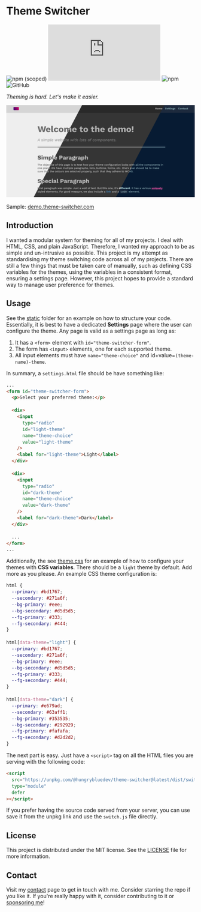 # Theme Switcher

![npm (scoped)](https://img.shields.io/npm/v/@hungrybluedev/theme-switcher)
![GitHub file size in bytes](https://img.shields.io/github/size/hungrybluedev/theme-switcher/dist/switch.js)
![npm](https://img.shields.io/npm/dw/@hungrybluedev/theme-switcher)
![GitHub](https://img.shields.io/github/license/hungrybluedev/theme-switcher)

_Theming is hard. Let's make it easier._

[![Screenshot of demo](static/images/theme-switcher.png)](https://demo.theme-switcher.com/)

Sample: [demo.theme-switcher.com](https://demo.theme-switcher.com/)

## Introduction

I wanted a modular system for theming for all of my projects. I deal with HTML, CSS, and plain JavaScript. Therefore, I wanted my approach to be as simple and un-intrusive as possible. This project is my attempt as standardising my theme switching code across all of my projects. There are still a few things that must be taken care of manually, such as defining CSS variables for the themes, using the variables in a consistent format, ensuring a settings page. However, this project hopes to provide a standard way to manage user preference for themes.

## Usage

See the [static](static/) folder for an example on how to structure your code. Essentially, it is best to have a dedicated **Settings** page where the user can configure the theme. Any page is valid as a settings page as long as:

1. It has a `<form>` element with `id="theme-switcher-form"`.
2. The form has `<input>` elements, one for each supported theme.
3. All input elements must have `name="theme-choice"` and id+value=`(theme-name)-theme`.

In summary, a `settings.html` file should be have something like:

```html
...
<form id="theme-switcher-form">
  <p>Select your preferred theme:</p>

  <div>
    <input
      type="radio"
      id="light-theme"
      name="theme-choice"
      value="light-theme"
    />
    <label for="light-theme">Light</label>
  </div>

  <div>
    <input
      type="radio"
      id="dark-theme"
      name="theme-choice"
      value="dark-theme"
    />
    <label for="dark-theme">Dark</label>
  </div>

  ...
</form>
...
```

Additionally, the see [theme.css](static/theme.css) for an example of how to configure your themes with **CSS variables**. There should be a `light` theme by default. Add more as you please. An example CSS theme configuration is:

```css
html {
  --primary: #bd1767;
  --secondary: #271a6f;
  --bg-primary: #eee;
  --bg-secondary: #d5d5d5;
  --fg-primary: #333;
  --fg-secondary: #444;
}

html[data-theme="light"] {
  --primary: #bd1767;
  --secondary: #271a6f;
  --bg-primary: #eee;
  --bg-secondary: #d5d5d5;
  --fg-primary: #333;
  --fg-secondary: #444;
}

html[data-theme="dark"] {
  --primary: #e679ad;
  --secondary: #63aff1;
  --bg-primary: #353535;
  --bg-secondary: #292929;
  --fg-primary: #fafafa;
  --fg-secondary: #d2d2d2;
}
```

The next part is easy. Just have a `<script>` tag on all the HTML files you are serving with the following code:

```html
<script
  src="https://unpkg.com/@hungrybluedev/theme-switcher@latest/dist/switch.js"
  type="module"
  defer
></script>
```

If you prefer having the source code served from your server, you can use save it from the unpkg link and use the `switch.js` file directly.

## License

This project is distributed under the MIT license. See the [LICENSE](LICENSE) file for more information.

## Contact

Visit my [contact](https://hungrybluedev.in/contact/) page to get in touch with me. Consider starring the repo if you like it. If you're really happy with it, consider contributing to it or [sponsoring me](https://github.com/sponsors/hungrybluedev)!
